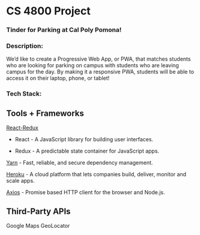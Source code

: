 # CS 4800 Project

### Tinder for Parking at Cal Poly Pomona!

### Description:
We’d like to create a Progressive Web App, or PWA, that matches students who are looking for parking on campus with students who are leaving campus for the day. By making it a responsive PWA, students will be able to access it on their laptop, phone, or tablet! 

### Tech Stack:
## Tools + Frameworks
[React-Redux](https://react-redux.js.org)
- React - A JavaScript library for building user interfaces.

- Redux - A predictable state container for JavaScript apps.

[Yarn](https://yarnpkg.com/lang/en/) - Fast, reliable, and secure dependency management.

[Heroku](https://www.heroku.com/what) - A cloud platform that lets companies build, deliver, monitor and scale apps.

[Axios](https://github.com/axios/axios) - Promise based HTTP client for the browser and 
Node.js.

## Third-Party APIs
Google Maps GeoLocator
